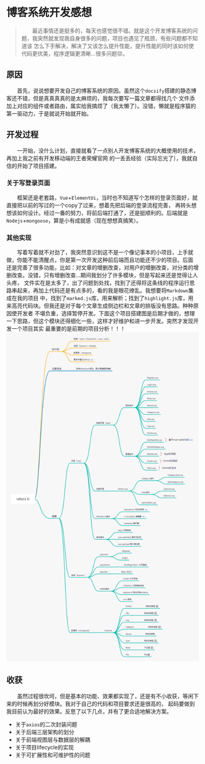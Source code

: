 # 博客系统开发感想
> &emsp;&emsp;最近事情还是挺多的，每天也感觉很不错。就是这个开发博客系统的问题，我突然就发现我自身很多的问题，项目也遇见了瓶颈，有些问题都不知道该
> 怎么下手解决，解决了又该怎么提升性能，提升性能的同时该如何使代码更优美，程序逻辑更清晰...很多问题😟。
## 原因
&emsp;&emsp;首先，说说想要开发自己的博客系统的原因。虽然这个`docsify`搭建的静态博客还不错，但是真真真真的是太麻烦的，我每次要写一篇文章都得找几个
文件添加上对应的组件或者路由，属实给我搞烦了（我太懒了）。没错，懒就是程序猿的第一驱动力，于是就说开始就开始。

## 开发过程
&emsp;&emsp;一开始，没什么计划，直接就看了一点别人开发博客系统的大概使用的技术，再加上我之前有开发移动端的王者荣耀官网
的一丢丢经验（实际忘光了），我就自信的开始了项目搭建。
### 关于写登录页面
&emsp;&emsp;框架还是老套路，`Vue`+`ElementUi`，当时也不知道写个怎样的登录页面好，就直接把以前的写过的一个copy了过来，想着先把后端的登录流程完善，
再转头想想该如何设计。经过一番的努力，将前后端打通了，还是挺顺利的。后端就是`Nodejs`+`mongoose`，算是小有成就感（现在想想真搞笑）。
### 其他实现
&emsp;&emsp;写着写着就不对劲了，我突然意识到这不是一个像记事本的小项目，上手就做，你能不能清醒点，你是第一次开发这种前后端而且功能还不少的项目。后面
还是完善了很多功能，比如：对文章的增删改查，对用户的增删改查，对分类的增删改查。没错，只有增删改查...期间我划分了许多模块，但是写起来还是觉得让人头疼，
文件实在是太多了，出了问题到处找，找到了还得将这条线的程序运行思路串起来，再加上代码还是有点多的，看的我是眼花缭乱。我想要将`Markdown`集成在我的项目
中，找到了`marked.js`库，用来解析；找到了`highlight.js`库，用来高亮代码块。但我还是对于每个文章生成侧边栏和文章的排版没有思路。种种原因使开发者
不堪负重，选择暂停开发。下面这个项目搭建图是后期才做的，想理一下思路，但这个模块还得细化一些，这样才好维护和进一步开发。突然才发现开发一个项目其实
最重要的是前期的项目分析！！！![我vdocs项目整理出来的框架构思图](../../assets/images/frame_img.jpg)

## 收获
&emsp;&emsp;虽然过程很坎坷，但是基本的功能、效果都实现了，还是有不小收获，等闲下来的时候再划分好模块。我对于自己的代码和项目要求还是很高的，
起码要做到我目前认为最好的效果。反思了以下几点，并有了更合适地解决方案。
- 关于`axios`的二次封装问题
- 关于后端三层架构的划分
- 关于前端视图层与数据层的解耦
- 关于项目lifecycle的实现
- 关于可扩展性和可维护性的问题
